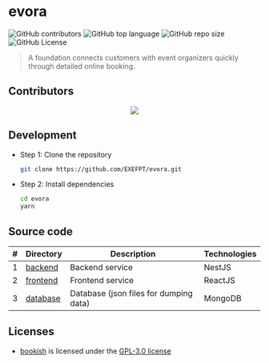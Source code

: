 # evora

![GitHub contributors](https://img.shields.io/github/contributors/EXEFPT/evora)
![GitHub top language](https://img.shields.io/github/languages/top/EXEFPT/evora)
![GitHub repo size](https://img.shields.io/github/repo-size/EXEFPT/evora)
![GitHub License](https://img.shields.io/github/license/EXEFPT/evora)

> A foundation connects customers with event organizers quickly through detailed online booking.

## Contributors

<div align="center">
  <a href="https://github.com/EXEFPT/evora/graphs/contributors">
    <img src="https://contrib.rocks/image?repo=EXEFPT/evora" />
  </a>
</div>

## Development

- Step 1: Clone the repository

  ```bash
  git clone https://github.com/EXEFPT/evora.git
  ```

- Step 2: Install dependencies

  ```bash
  cd evora
  yarn
  ```

## Source code

| #   | Directory            | Description                            | Technologies |
| --- | -------------------- | -------------------------------------- | ------------ |
| 1   | [backend](backend)   | Backend service                        | NestJS       |
| 2   | [frontend](frontend) | Frontend service                       | ReactJS      |
| 3   | [database](database) | Database (json files for dumping data) | MongoDB      |

## Licenses

- [bookish](https://github.com/EXEFPT/evora) is licensed under the [GPL-3.0 license](LICENSE)